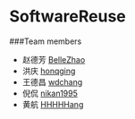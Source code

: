 # SoftwareReuse
###Team members

+ 赵德芳 [BelleZhao](https://github.com/BelleZhao/)
+ 洪庆 [honqging](https://github.com/honqging)
+ 王德昌 [wdchang](https://github.com/wdchang)
+ 倪侃 [nikan1995](https://github.com/nikan1995)
+ 黄航 [HHHHHang](https://github.com/HHHHHang)